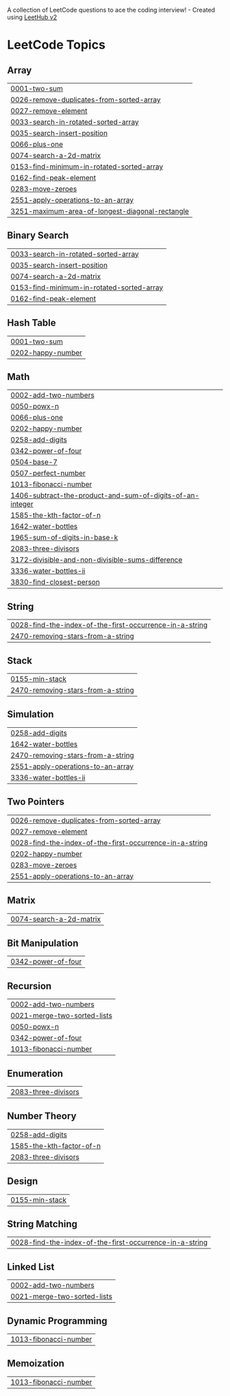 A collection of LeetCode questions to ace the coding interview! - Created using [LeetHub v2](https://github.com/arunbhardwaj/LeetHub-2.0)
<!---LeetCode Topics Start-->
# LeetCode Topics
## Array
|  |
| ------- |
| [0001-two-sum](https://github.com/Sashmar/LeetCode/tree/master/0001-two-sum) |
| [0026-remove-duplicates-from-sorted-array](https://github.com/Sashmar/LeetCode/tree/master/0026-remove-duplicates-from-sorted-array) |
| [0027-remove-element](https://github.com/Sashmar/LeetCode/tree/master/0027-remove-element) |
| [0033-search-in-rotated-sorted-array](https://github.com/Sashmar/LeetCode/tree/master/0033-search-in-rotated-sorted-array) |
| [0035-search-insert-position](https://github.com/Sashmar/LeetCode/tree/master/0035-search-insert-position) |
| [0066-plus-one](https://github.com/Sashmar/LeetCode/tree/master/0066-plus-one) |
| [0074-search-a-2d-matrix](https://github.com/Sashmar/LeetCode/tree/master/0074-search-a-2d-matrix) |
| [0153-find-minimum-in-rotated-sorted-array](https://github.com/Sashmar/LeetCode/tree/master/0153-find-minimum-in-rotated-sorted-array) |
| [0162-find-peak-element](https://github.com/Sashmar/LeetCode/tree/master/0162-find-peak-element) |
| [0283-move-zeroes](https://github.com/Sashmar/LeetCode/tree/master/0283-move-zeroes) |
| [2551-apply-operations-to-an-array](https://github.com/Sashmar/LeetCode/tree/master/2551-apply-operations-to-an-array) |
| [3251-maximum-area-of-longest-diagonal-rectangle](https://github.com/Sashmar/LeetCode/tree/master/3251-maximum-area-of-longest-diagonal-rectangle) |
## Binary Search
|  |
| ------- |
| [0033-search-in-rotated-sorted-array](https://github.com/Sashmar/LeetCode/tree/master/0033-search-in-rotated-sorted-array) |
| [0035-search-insert-position](https://github.com/Sashmar/LeetCode/tree/master/0035-search-insert-position) |
| [0074-search-a-2d-matrix](https://github.com/Sashmar/LeetCode/tree/master/0074-search-a-2d-matrix) |
| [0153-find-minimum-in-rotated-sorted-array](https://github.com/Sashmar/LeetCode/tree/master/0153-find-minimum-in-rotated-sorted-array) |
| [0162-find-peak-element](https://github.com/Sashmar/LeetCode/tree/master/0162-find-peak-element) |
## Hash Table
|  |
| ------- |
| [0001-two-sum](https://github.com/Sashmar/LeetCode/tree/master/0001-two-sum) |
| [0202-happy-number](https://github.com/Sashmar/LeetCode/tree/master/0202-happy-number) |
## Math
|  |
| ------- |
| [0002-add-two-numbers](https://github.com/Sashmar/LeetCode/tree/master/0002-add-two-numbers) |
| [0050-powx-n](https://github.com/Sashmar/LeetCode/tree/master/0050-powx-n) |
| [0066-plus-one](https://github.com/Sashmar/LeetCode/tree/master/0066-plus-one) |
| [0202-happy-number](https://github.com/Sashmar/LeetCode/tree/master/0202-happy-number) |
| [0258-add-digits](https://github.com/Sashmar/LeetCode/tree/master/0258-add-digits) |
| [0342-power-of-four](https://github.com/Sashmar/LeetCode/tree/master/0342-power-of-four) |
| [0504-base-7](https://github.com/Sashmar/LeetCode/tree/master/0504-base-7) |
| [0507-perfect-number](https://github.com/Sashmar/LeetCode/tree/master/0507-perfect-number) |
| [1013-fibonacci-number](https://github.com/Sashmar/LeetCode/tree/master/1013-fibonacci-number) |
| [1406-subtract-the-product-and-sum-of-digits-of-an-integer](https://github.com/Sashmar/LeetCode/tree/master/1406-subtract-the-product-and-sum-of-digits-of-an-integer) |
| [1585-the-kth-factor-of-n](https://github.com/Sashmar/LeetCode/tree/master/1585-the-kth-factor-of-n) |
| [1642-water-bottles](https://github.com/Sashmar/LeetCode/tree/master/1642-water-bottles) |
| [1965-sum-of-digits-in-base-k](https://github.com/Sashmar/LeetCode/tree/master/1965-sum-of-digits-in-base-k) |
| [2083-three-divisors](https://github.com/Sashmar/LeetCode/tree/master/2083-three-divisors) |
| [3172-divisible-and-non-divisible-sums-difference](https://github.com/Sashmar/LeetCode/tree/master/3172-divisible-and-non-divisible-sums-difference) |
| [3336-water-bottles-ii](https://github.com/Sashmar/LeetCode/tree/master/3336-water-bottles-ii) |
| [3830-find-closest-person](https://github.com/Sashmar/LeetCode/tree/master/3830-find-closest-person) |
## String
|  |
| ------- |
| [0028-find-the-index-of-the-first-occurrence-in-a-string](https://github.com/Sashmar/LeetCode/tree/master/0028-find-the-index-of-the-first-occurrence-in-a-string) |
| [2470-removing-stars-from-a-string](https://github.com/Sashmar/LeetCode/tree/master/2470-removing-stars-from-a-string) |
## Stack
|  |
| ------- |
| [0155-min-stack](https://github.com/Sashmar/LeetCode/tree/master/0155-min-stack) |
| [2470-removing-stars-from-a-string](https://github.com/Sashmar/LeetCode/tree/master/2470-removing-stars-from-a-string) |
## Simulation
|  |
| ------- |
| [0258-add-digits](https://github.com/Sashmar/LeetCode/tree/master/0258-add-digits) |
| [1642-water-bottles](https://github.com/Sashmar/LeetCode/tree/master/1642-water-bottles) |
| [2470-removing-stars-from-a-string](https://github.com/Sashmar/LeetCode/tree/master/2470-removing-stars-from-a-string) |
| [2551-apply-operations-to-an-array](https://github.com/Sashmar/LeetCode/tree/master/2551-apply-operations-to-an-array) |
| [3336-water-bottles-ii](https://github.com/Sashmar/LeetCode/tree/master/3336-water-bottles-ii) |
## Two Pointers
|  |
| ------- |
| [0026-remove-duplicates-from-sorted-array](https://github.com/Sashmar/LeetCode/tree/master/0026-remove-duplicates-from-sorted-array) |
| [0027-remove-element](https://github.com/Sashmar/LeetCode/tree/master/0027-remove-element) |
| [0028-find-the-index-of-the-first-occurrence-in-a-string](https://github.com/Sashmar/LeetCode/tree/master/0028-find-the-index-of-the-first-occurrence-in-a-string) |
| [0202-happy-number](https://github.com/Sashmar/LeetCode/tree/master/0202-happy-number) |
| [0283-move-zeroes](https://github.com/Sashmar/LeetCode/tree/master/0283-move-zeroes) |
| [2551-apply-operations-to-an-array](https://github.com/Sashmar/LeetCode/tree/master/2551-apply-operations-to-an-array) |
## Matrix
|  |
| ------- |
| [0074-search-a-2d-matrix](https://github.com/Sashmar/LeetCode/tree/master/0074-search-a-2d-matrix) |
## Bit Manipulation
|  |
| ------- |
| [0342-power-of-four](https://github.com/Sashmar/LeetCode/tree/master/0342-power-of-four) |
## Recursion
|  |
| ------- |
| [0002-add-two-numbers](https://github.com/Sashmar/LeetCode/tree/master/0002-add-two-numbers) |
| [0021-merge-two-sorted-lists](https://github.com/Sashmar/LeetCode/tree/master/0021-merge-two-sorted-lists) |
| [0050-powx-n](https://github.com/Sashmar/LeetCode/tree/master/0050-powx-n) |
| [0342-power-of-four](https://github.com/Sashmar/LeetCode/tree/master/0342-power-of-four) |
| [1013-fibonacci-number](https://github.com/Sashmar/LeetCode/tree/master/1013-fibonacci-number) |
## Enumeration
|  |
| ------- |
| [2083-three-divisors](https://github.com/Sashmar/LeetCode/tree/master/2083-three-divisors) |
## Number Theory
|  |
| ------- |
| [0258-add-digits](https://github.com/Sashmar/LeetCode/tree/master/0258-add-digits) |
| [1585-the-kth-factor-of-n](https://github.com/Sashmar/LeetCode/tree/master/1585-the-kth-factor-of-n) |
| [2083-three-divisors](https://github.com/Sashmar/LeetCode/tree/master/2083-three-divisors) |
## Design
|  |
| ------- |
| [0155-min-stack](https://github.com/Sashmar/LeetCode/tree/master/0155-min-stack) |
## String Matching
|  |
| ------- |
| [0028-find-the-index-of-the-first-occurrence-in-a-string](https://github.com/Sashmar/LeetCode/tree/master/0028-find-the-index-of-the-first-occurrence-in-a-string) |
## Linked List
|  |
| ------- |
| [0002-add-two-numbers](https://github.com/Sashmar/LeetCode/tree/master/0002-add-two-numbers) |
| [0021-merge-two-sorted-lists](https://github.com/Sashmar/LeetCode/tree/master/0021-merge-two-sorted-lists) |
## Dynamic Programming
|  |
| ------- |
| [1013-fibonacci-number](https://github.com/Sashmar/LeetCode/tree/master/1013-fibonacci-number) |
## Memoization
|  |
| ------- |
| [1013-fibonacci-number](https://github.com/Sashmar/LeetCode/tree/master/1013-fibonacci-number) |
<!---LeetCode Topics End-->